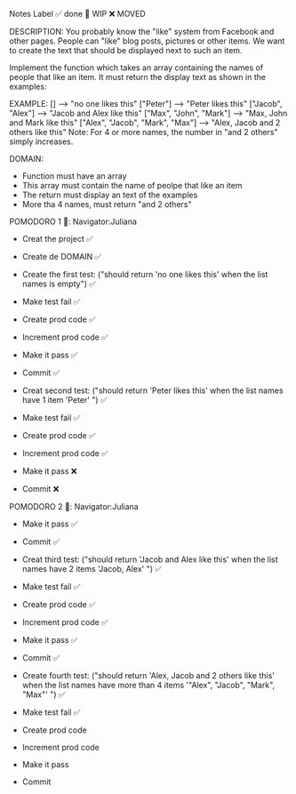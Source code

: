 Notes
Label
✅ done 🚧 WIP ❌ MOVED

DESCRIPTION:
You probably know the "like" system from Facebook and other pages. People can "like" blog posts, pictures or other items. We want to create the text that should be displayed next to such an item.

Implement the function which takes an array containing the names of people that like an item. It must return the display text as shown in the examples:

EXAMPLE:
[]                                -->  "no one likes this"
["Peter"]                         -->  "Peter likes this"
["Jacob", "Alex"]                 -->  "Jacob and Alex like this"
["Max", "John", "Mark"]           -->  "Max, John and Mark like this"
["Alex", "Jacob", "Mark", "Max"]  -->  "Alex, Jacob and 2 others like this"
Note: For 4 or more names, the number in "and 2 others" simply increases.

DOMAIN:
- Function must have an array
- This array must contain the name of peolpe that like an item
- The return must display an text of the examples
- More tha 4 names, must return "and 2 others"

POMODORO 1 🍅: Navigator:Juliana
- Creat the project ✅
- Create de DOMAIN ✅

- Create the first test: ("should return 'no one likes this' when the list names is empty") ✅
- Make test fail ✅
- Create prod code ✅
- Increment prod code ✅
- Make it pass ✅
- Commit ✅

- Creat second test: ("should return 'Peter likes this' when the list names have 1 item 'Peter' ") ✅
- Make test fail ✅
- Create prod code ✅
- Increment prod code ✅
- Make it pass ❌
- Commit ❌

POMODORO 2 🍅: Navigator:Juliana
- Make it pass ✅
- Commit ✅

- Creat third test: ("should return 'Jacob and Alex like this' when the list names have 2 items 'Jacob, Alex' ") ✅
- Make test fail ✅
- Create prod code ✅
- Increment prod code ✅
- Make it pass ✅
- Commit ✅

- Create fourth test: ("should return 'Alex, Jacob and 2 others like this' when the list names have more than 4 items '"Alex", "Jacob", "Mark", "Max"' ") ✅
- Make test fail ✅
- Create prod code 
- Increment prod code 
- Make it pass 
- Commit 
